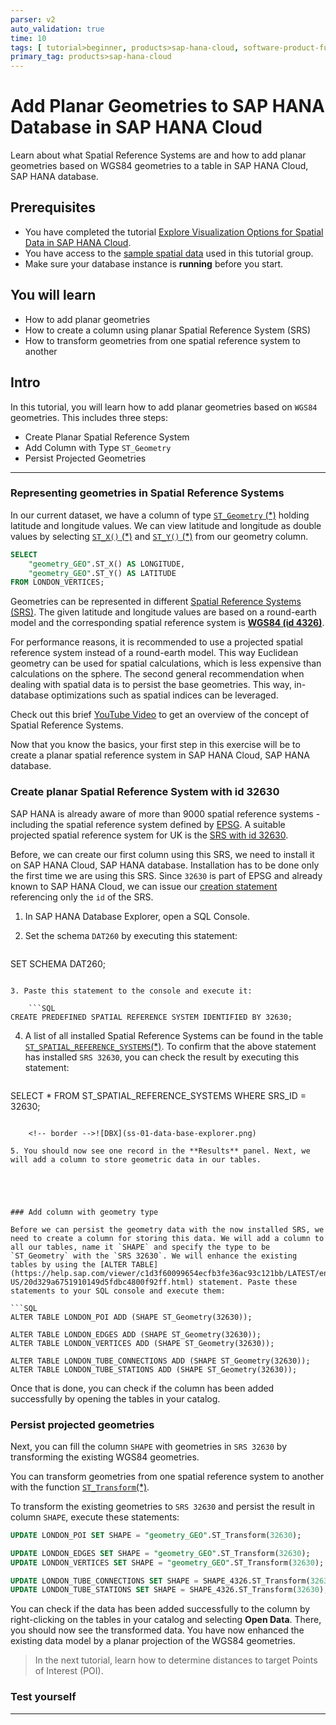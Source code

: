 ```yaml
---
parser: v2
auto_validation: true
time: 10
tags: [ tutorial>beginner, products>sap-hana-cloud, software-product-function>sap-hana-spatial, software-product-function>sap-hana-cloud\,-sap-hana-database, software-product-function>sap-hana-multi-model-processing]
primary_tag: products>sap-hana-cloud
---
```


# Add Planar Geometries to SAP HANA Database in SAP HANA Cloud
<!-- description --> Learn about what Spatial Reference Systems are and how to add planar geometries based on WGS84 geometries to a table in SAP HANA Cloud, SAP HANA database.

## Prerequisites
- You have completed the tutorial [Explore Visualization Options for Spatial Data in SAP HANA Cloud](hana-cloud-smart-multi-model-1).
- You have access to the [sample spatial data](https://github.com/SAP-samples/teched2020-DAT260/blob/main/exercises/data/DAT260.tar.gz) used in this tutorial group.
- Make sure your database instance is **running** before you start.


## You will learn
- How to add planar geometries
- How to create a column using planar Spatial Reference System (SRS)
- How to transform geometries from one spatial reference system to another


## Intro
In this tutorial, you will learn how to add planar geometries based on `WGS84` geometries. This includes three steps:

-	Create Planar Spatial Reference System
-	Add Column with Type `ST_Geometry`
- Persist Projected Geometries

---

### Representing geometries in Spatial Reference Systems

In our current dataset, we have a column of type [`ST_Geometry` (*)](https://help.sap.com/viewer/bc9e455fe75541b8a248b4c09b086cf5/LATEST/en-US/7a1f0883787c101495ac9074d9bf3923.html) holding latitude and longitude values.
We can view latitude and longitude as double values by selecting [`ST_X()` (*)](https://help.sap.com/viewer/bc9e455fe75541b8a248b4c09b086cf5/LATEST/en-US/7a290e0d787c10149429b3677c80c5a5.html) and [`ST_Y()` (*)](https://help.sap.com/viewer/bc9e455fe75541b8a248b4c09b086cf5/LATEST/en-US/7a295b1d787c1014b19cb803454504b4.html) from our geometry column.

```SQL
SELECT
	"geometry_GEO".ST_X() AS LONGITUDE,
	"geometry_GEO".ST_Y() AS LATITUDE
FROM LONDON_VERTICES;
```

Geometries can be represented in different [Spatial Reference Systems (SRS)](https://help.sap.com/viewer/bc9e455fe75541b8a248b4c09b086cf5/LATEST/en-US/7a2ea357787c101488ecd1b725836f07.html). The given latitude and longitude values are based on a round-earth model and the corresponding spatial reference system is [**WGS84 (id 4326)**](https://help.sap.com/viewer/bc9e455fe75541b8a248b4c09b086cf5/LATEST/en-US/7a2ea357787c101488ecd1b725836f07.html).

For performance reasons, it is recommended to use a projected spatial reference system instead of a round-earth model. This way Euclidean geometry can be used for spatial calculations, which is less expensive than calculations on the sphere. The second general recommendation when dealing with spatial data is to persist the base geometries. This way, in-database optimizations such as spatial indices can be leveraged.

Check out this brief [YouTube Video](https://www.youtube.com/embed/s48iAbBrYBI) to get an overview of the concept of Spatial Reference Systems.

Now that you know the basics, your first step in this exercise will be to create a planar spatial reference system in SAP HANA Cloud, SAP HANA database.




### Create planar Spatial Reference System with id 32630

SAP HANA is already aware of more than 9000 spatial reference systems - including the spatial reference system defined by [EPSG](https://epsg.org/). A suitable projected spatial reference system for UK is the [SRS with id 32630](http://epsg.io/32630).

Before, we can create our first column using this SRS, we need to install it on SAP HANA Cloud, SAP HANA database. Installation has to be done only the first time we are using this SRS. Since `32630` is part of EPSG and already known to SAP HANA Cloud, we can issue our [creation statement](https://help.sap.com/viewer/bc9e455fe75541b8a248b4c09b086cf5/LATEST/en-US/9ebcad604e8d4c43a802d08cfdbe8ab2.html) referencing only the `id` of the SRS.

1. In SAP HANA Database Explorer, open a SQL Console.

2. Set the schema `DAT260` by executing this statement:

    ```SQL
SET SCHEMA DAT260;
```

3. Paste this statement to the console and execute it:

    ```SQL
CREATE PREDEFINED SPATIAL REFERENCE SYSTEM IDENTIFIED BY 32630;
```

4. A list of all installed Spatial Reference Systems can be found in the table [`ST_SPATIAL_REFERENCE_SYSTEMS`(*)](https://help.sap.com/viewer/bc9e455fe75541b8a248b4c09b086cf5/LATEST/en-US/7a2ea357787c101488ecd1b725836f07.html). To confirm that the above statement has installed `SRS 32630`, you can check the result by executing this statement:

    ```SQL
SELECT * FROM ST_SPATIAL_REFERENCE_SYSTEMS WHERE SRS_ID = 32630;
```

    <!-- border -->![DBX](ss-01-data-base-explorer.png)

5. You should now see one record in the **Results** panel. Next, we will add a column to store geometric data in our tables.





### Add column with geometry type

Before we can persist the geometry data with the now installed SRS, we need to create a column for storing this data. We will add a column to all our tables, name it `SHAPE` and specify the type to be `ST_Geometry` with the `SRS 32630`. We will enhance the existing tables by using the [ALTER TABLE](https://help.sap.com/viewer/c1d3f60099654ecfb3fe36ac93c121bb/LATEST/en-US/20d329a6751910149d5fdbc4800f92ff.html) statement. Paste these statements to your SQL console and execute them:

```SQL
ALTER TABLE LONDON_POI ADD (SHAPE ST_Geometry(32630));

ALTER TABLE LONDON_EDGES ADD (SHAPE ST_Geometry(32630));
ALTER TABLE LONDON_VERTICES ADD (SHAPE ST_Geometry(32630));

ALTER TABLE LONDON_TUBE_CONNECTIONS ADD (SHAPE ST_Geometry(32630));
ALTER TABLE LONDON_TUBE_STATIONS ADD (SHAPE ST_Geometry(32630));
```

Once that is done, you can check if the column has been added successfully by opening the tables in your catalog.




### Persist projected geometries

Next, you can fill the column `SHAPE` with geometries in `SRS 32630` by transforming the existing WGS84 geometries.

You can transform geometries from one spatial reference system to another with the function [`ST_Transform`(*)](https://help.sap.com/viewer/bc9e455fe75541b8a248b4c09b086cf5/LATEST/en-US/e2b1e876847a47de86140071ba487881.html).

To transform the existing geometries to `SRS 32630` and persist the result in column `SHAPE`, execute these statements:

```SQL
UPDATE LONDON_POI SET SHAPE = "geometry_GEO".ST_Transform(32630);

UPDATE LONDON_EDGES SET SHAPE = "geometry_GEO".ST_Transform(32630);
UPDATE LONDON_VERTICES SET SHAPE = "geometry_GEO".ST_Transform(32630);

UPDATE LONDON_TUBE_CONNECTIONS SET SHAPE = SHAPE_4326.ST_Transform(32630);
UPDATE LONDON_TUBE_STATIONS SET SHAPE = SHAPE_4326.ST_Transform(32630);
```

You can check if the data has been added successfully to the column by right-clicking on the tables in your catalog and selecting **Open Data**. There, you should now see the transformed data.
You have now enhanced the existing data model by a planar projection of the WGS84 geometries.

> In the next tutorial, learn how to determine distances to target Points of Interest (POI).




### Test yourself







---
